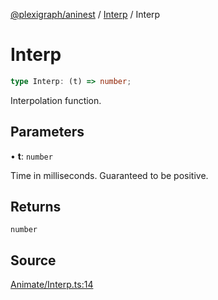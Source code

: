 [@plexigraph/aninest](../../index.md) / [Interp](../index.md) / Interp

# Interp

```ts
type Interp: (t) => number;
```

Interpolation function.

## Parameters

• **t**: `number`

Time in milliseconds. Guaranteed to be positive.

## Returns

`number`

## Source

[Animate/Interp.ts:14](https://github.com/plexigraph/aninest/blob/c1a56b4/src/Animate/Interp.ts#L14)

